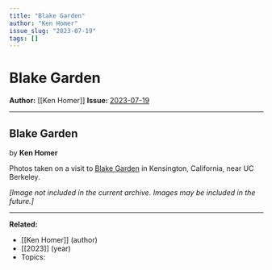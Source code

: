 ```yaml
---
title: "Blake Garden"
author: "Ken Homer"
issue_slug: "2023-07-19"
tags: []
---
```


# Blake Garden

**Author:** [[Ken Homer]]
**Issue:** [2023-07-19](https://plex.collectivesensecommons.org/2023-07-19/)

---

## Blake Garden
by **Ken Homer**

Photos taken on a visit to [Blake Garden](https://ced.berkeley.edu/about-ced/our-spaces/blake-garden) in Kensington, California, near UC Berkeley.

*[Image not included in the current archive. Images may be included in the future.]*

---

**Related:**
- [[Ken Homer]] (author)
- [[2023]] (year)
- Topics: 

